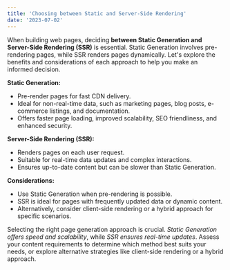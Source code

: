 ```yaml
---
title: 'Choosing between Static and Server-Side Rendering'
date: '2023-07-02'
---
```


When building web pages, deciding **between Static Generation and Server-Side Rendering (SSR)** is essential. Static Generation involves pre-rendering pages, while SSR renders pages dynamically. Let's explore the benefits and considerations of each approach to help you make an informed decision.

**Static Generation:**
- Pre-render pages for fast CDN delivery.
- Ideal for non-real-time data, such as marketing pages, blog posts, e-commerce listings, and documentation.
- Offers faster page loading, improved scalability, SEO friendliness, and enhanced security.

**Server-Side Rendering (SSR):**
- Renders pages on each user request.
- Suitable for real-time data updates and complex interactions.
- Ensures up-to-date content but can be slower than Static Generation.

**Considerations:**
- Use Static Generation when pre-rendering is possible.
- SSR is ideal for pages with frequently updated data or dynamic content.
- Alternatively, consider client-side rendering or a hybrid approach for specific scenarios.

Selecting the right page generation approach is crucial. _Static Generation offers speed and scalability_, while _SSR ensures real-time updates_. Assess your content requirements to determine which method best suits your needs, or explore alternative strategies like client-side rendering or a hybrid approach.